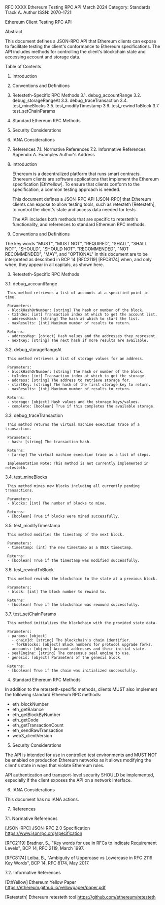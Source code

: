 RFC XXXX                         Ethereum Testing RPC API                 March 2024
Category: Standards Track                                                  A. Author
ISSN: 2070-1721

Ethereum Client Testing RPC API

Abstract

   This document defines a JSON-RPC API that Ethereum clients can expose 
   to facilitate testing the client's conformance to Ethereum specifications.
   The API includes methods for controlling the client's blockchain state
   and accessing account and storage data.

Table of Contents

   1.  Introduction
   2.  Conventions and Definitions 
   3.  Retesteth-Specific RPC Methods
       3.1.   debug_accountRange
       3.2.   debug_storageRangeAt 
       3.3.   debug_traceTransaction
       3.4.   test_mineBlocks
       3.5.   test_modifyTimestamp
       3.6.   test_rewindToBlock
       3.7.   test_setChainParams   
   4.  Standard Ethereum RPC Methods
   5.  Security Considerations  
   6.  IANA Considerations
   7.  References
       7.1.  Normative References
       7.2.  Informative References
   Appendix A.  Examples
   Author's Address

1. Introduction

   Ethereum is a decentralized platform that runs smart contracts.
   Ethereum clients are software applications that implement the Ethereum
   specification [EthYellow]. To ensure that clients conform to the 
   specification, a common testing approach is needed.

   This document defines a JSON-RPC API [JSON-RPC] that Ethereum clients 
   can expose to allow testing tools, such as retesteth [Retesteth],
   to control the client's state and access data needed for tests.
    
   The API includes both methods that are specific to retesteth's 
   functionality, and references to standard Ethereum RPC methods.

2.  Conventions and Definitions

   The key words "MUST", "MUST NOT", "REQUIRED", "SHALL", "SHALL NOT",
   "SHOULD", "SHOULD NOT", "RECOMMENDED", "NOT RECOMMENDED", "MAY", and
   "OPTIONAL" in this document are to be interpreted as described in
   BCP 14 [RFC2119] [RFC8174] when, and only when, they appear in all
   capitals, as shown here.

3.  Retesteth-Specific RPC Methods

  3.1.  debug_accountRange

     This method retrieves a list of accounts at a specified point in time.

     Parameters:
     - blockHashOrNumber: [string] The hash or number of the block.
     - txIndex: [int] Transaction index at which to get the account list. 
     - addressHash: [string] The hash at which to start the list.
     - maxResults: [int] Maximum number of results to return.

     Returns:
     - addressMap: [object] Hash values and the addresses they represent.
     - nextKey: [string] The next hash if more results are available.

  3.2.  debug_storageRangeAt

     This method retrieves a list of storage values for an address.
     
     Parameters:
     - blockHashOrNumber: [string] The hash or number of the block.  
     - txIndex: [int] Transaction index at which to get the storage.
     - address: [string] The address to retrieve storage for. 
     - startKey: [string] The hash of the first storage key to return.
     - maxResults: [int] Maximum number of results to return.

     Returns: 
     - storage: [object] Hash values and the storage keys/values.
     - complete: [boolean] True if this completes the available storage.

  3.3.  debug_traceTransaction  

     This method returns the virtual machine execution trace of a transaction.

     Parameters:
     - hash: [string] The transaction hash.

     Returns:  
     - [array] The virtual machine execution trace as a list of steps.
     
     Implementation Note: This method is not currently implemented in retesteth.

  3.4.  test_mineBlocks

     This method mines new blocks including all currently pending transactions.

     Parameters:
     - blocks: [int] The number of blocks to mine.  

     Returns:
     - [boolean] True if blocks were mined successfully.

  3.5.  test_modifyTimestamp

     This method modifies the timestamp of the next block.
     
     Parameters:
     - timestamp: [int] The new timestamp as a UNIX timestamp.

     Returns:
     - [boolean] True if the timestamp was modified successfully.  

  3.6.  test_rewindToBlock

     This method rewinds the blockchain to the state at a previous block.
     
     Parameters:
     - block: [int] The block number to rewind to.

     Returns:  
     - [boolean] True if the blockchain was rewound successfully.

  3.7.  test_setChainParams

     This method initializes the blockchain with the provided state data.

     Parameters: 
     - params: [object] 
       - chainId: [string] The blockchain's chain identifier.
       - forkBlocks: [object] Block numbers for protocol upgrade forks.
     - accounts: [object] Account addresses and their initial state. 
     - sealEngine: [string] The consensus seal engine to use.
     - genesis: [object] Parameters of the genesis block.

     Returns:
     - [boolean] True if the chain was initialized successfully.  

4.  Standard Ethereum RPC Methods

  In addition to the retesteth-specific methods, clients MUST also implement
  the following standard Ethereum RPC methods:

  - eth_blockNumber  
  - eth_getBalance
  - eth_getBlockByNumber
  - eth_getCode 
  - eth_getTransactionCount
  - eth_sendRawTransaction
  - web3_clientVersion  
   
5.  Security Considerations

   The API is intended for use in controlled test environments and 
   MUST NOT be enabled on production Ethereum networks as it allows
   modifying the client's state in ways that violate Ethereum rules.
   
   API authentication and transport-level security SHOULD be implemented,
   especially if the client exposes the API on a network interface.

6.  IANA Considerations
   
   This document has no IANA actions.

7.  References

  7.1.  Normative References

   [JSON-RPC]  JSON-RPC 2.0 Specification 
               https://www.jsonrpc.org/specification

   [RFC2119]   Bradner, S., "Key words for use in RFCs to Indicate
               Requirement Levels", BCP 14, RFC 2119, March 1997.  

   [RFC8174]   Leiba, B., "Ambiguity of Uppercase vs Lowercase in 
               RFC 2119 Key Words", BCP 14, RFC 8174, May 2017.

  7.2.  Informative References

   [EthYellow] Ethereum Yellow Paper
               https://ethereum.github.io/yellowpaper/paper.pdf  

   [Retesteth] Ethereum retesteth tool
               https://github.com/ethereum/retesteth